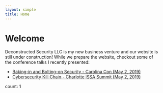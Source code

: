 ```yaml
---
layout: simple
title: Home
---
```



<h1>Welcome</h1>
<p>
Deconstructed Security LLC is my new business venture and our website is still under construction! While we prepare the website, checkout some of the conference talks I recently presented:
</p>
<ul>
<li> <a href="/talks/KillChain-ISSA-20190502/">Baking-in and Bolting-on Security - Carolina Con (May 2, 2019)</a></li>
<li> <a href="/talks/BakeBolt-CarolinaCon20190428/">Cybersecurity Kill Chain - Charlotte ISSA Summit (May 2, 2019)</a></li>
</ul>

<p>count: 1</p>
